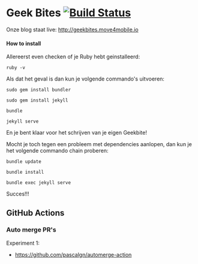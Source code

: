 # Geek Bites [![Build Status](https://travis-ci.org/move4mobile/geekbites.svg?branch=develop)](https://travis-ci.org/move4mobile/geekbites)

Onze blog staat live: http://geekbites.move4mobile.io


#### How to install
Allereerst even checken of je Ruby hebt geinstalleerd:

`ruby -v`

Als dat het geval is dan kun je volgende commando's uitvoeren:

`sudo gem install bundler`

`sudo gem install jekyll`

`bundle`

`jekyll serve`

En je bent klaar voor het schrijven van je eigen Geekbite!

Mocht je toch tegen een probleem met dependencies aanlopen, dan kun je het volgende commando chain proberen:

`bundle update` 

`bundle install`

`bundle exec jekyll serve`

Succes!!!


## GitHub Actions
### Auto merge PR's

Experiment 1:
* https://github.com/pascalgn/automerge-action

